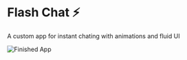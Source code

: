 # Flash Chat ⚡️

A custom app for instant chating with animations and fluid UI

![Finished App](https://github.com/londonappbrewery/Images/blob/master/flash_chat_flutter_demo.gif)


